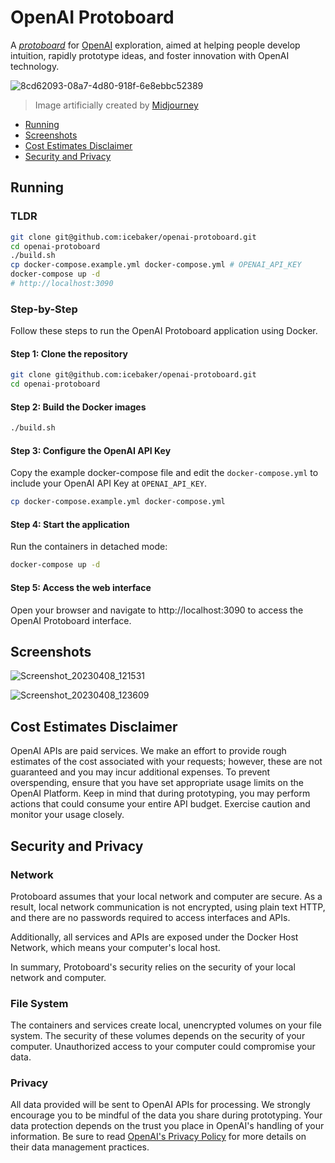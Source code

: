 # OpenAI Protoboard

A [_protoboard_](https://en.wikipedia.org/wiki/Breadboard) for [OpenAI](https://platform.openai.com/overview) exploration, aimed at helping people develop intuition, rapidly prototype ideas, and foster innovation with OpenAI technology.

![8cd62093-08a7-4d80-918f-6e8ebbc52389](https://user-images.githubusercontent.com/113217272/230728178-75396b12-362d-4ccc-b61d-16b34a5817db.png)

> Image artificially created by [Midjourney](https://www.midjourney.com)

- [Running](#running)
- [Screenshots](#screenshots)
- [Cost Estimates Disclaimer](#cost-estimates-disclaimer)
- [Security and Privacy](#security-and-privacy)
## Running

### TLDR

```sh
git clone git@github.com:icebaker/openai-protoboard.git
cd openai-protoboard
./build.sh
cp docker-compose.example.yml docker-compose.yml # OPENAI_API_KEY
docker-compose up -d
# http://localhost:3090
```

### Step-by-Step

Follow these steps to run the OpenAI Protoboard application using Docker.

#### Step 1: Clone the repository

```sh
git clone git@github.com:icebaker/openai-protoboard.git
cd openai-protoboard
```

#### Step 2: Build the Docker images

```.sh
./build.sh
```

#### Step 3: Configure the OpenAI API Key

Copy the example docker-compose file and edit the `docker-compose.yml` to include your OpenAI API Key at `OPENAI_API_KEY`.


```sh
cp docker-compose.example.yml docker-compose.yml
```

#### Step 4: Start the application
Run the containers in detached mode:

```sh
docker-compose up -d
```

#### Step 5: Access the web interface

Open your browser and navigate to http://localhost:3090 to access the OpenAI Protoboard interface.

## Screenshots

![Screenshot_20230408_121531](https://user-images.githubusercontent.com/113217272/230730039-2dffa63e-7a59-4d45-be1e-719e847aa6e5.png)

![Screenshot_20230408_123609](https://user-images.githubusercontent.com/113217272/230730045-67a58718-1e78-4b4b-8fc7-a3304eb55a79.png)


## Cost Estimates Disclaimer

OpenAI APIs are paid services. We make an effort to provide rough estimates of the cost associated with your requests; however, these are not guaranteed and you may incur additional expenses. To prevent overspending, ensure that you have set appropriate usage limits on the OpenAI Platform. Keep in mind that during prototyping, you may perform actions that could consume your entire API budget. Exercise caution and monitor your usage closely.

## Security and Privacy

### Network

Protoboard assumes that your local network and computer are secure. As a result, local network communication is not encrypted, using plain text HTTP, and there are no passwords required to access interfaces and APIs.

Additionally, all services and APIs are exposed under the Docker Host Network, which means your computer's local host.

In summary, Protoboard's security relies on the security of your local network and computer.

### File System

The containers and services create local, unencrypted volumes on your file system. The security of these volumes depends on the security of your computer. Unauthorized access to your computer could compromise your data.

### Privacy

All data provided will be sent to OpenAI APIs for processing. We strongly encourage you to be mindful of the data you share during prototyping. Your data protection depends on the trust you place in OpenAI's handling of your information. Be sure to read [OpenAI's Privacy Policy](https://openai.com/policies/privacy-policy) for more details on their data management practices.
